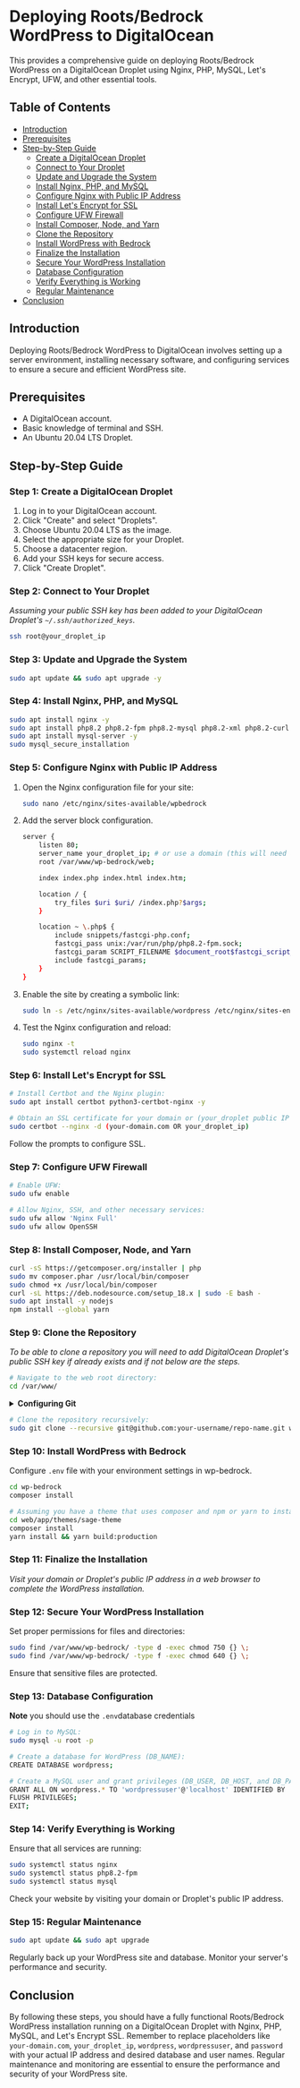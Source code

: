 # Deploying Roots/Bedrock WordPress to DigitalOcean

This provides a comprehensive guide on deploying Roots/Bedrock WordPress on a DigitalOcean Droplet using Nginx, PHP, MySQL, Let's Encrypt, UFW, and other essential tools.

## Table of Contents

- [Introduction](#introduction)
- [Prerequisites](#prerequisites)
- [Step-by-Step Guide](#step-by-step-guide)
  - [Create a DigitalOcean Droplet](#step-1-create-a-digitalocean-droplet)
  - [Connect to Your Droplet](#step-2-connect-to-your-droplet)
  - [Update and Upgrade the System](#step-3-update-and-upgrade-the-system)
  - [Install Nginx, PHP, and MySQL](#step-4-install-nginx-php-and-mysql)
  - [Configure Nginx with Public IP Address](#step-5-configure-nginx-with-public-ip-address)
  - [Install Let's Encrypt for SSL](#step-6-install-lets-encrypt-for-ssl)
  - [Configure UFW Firewall](#step-7-configure-ufw-firewall)
  - [Install Composer, Node, and Yarn](#step-8-install-composer-node-and-yarn)
  - [Clone the Repository](#step-9-clone-the-repository)
  - [Install WordPress with Bedrock](#step-10-install-wordpress-with-bedrock)
  - [Finalize the Installation](#step-11-finalize-the-installation)
  - [Secure Your WordPress Installation](#step-12-secure-your-wordpress-installation)
  - [Database Configuration](#step-13-database-configuration)
  - [Verify Everything is Working](#step-14-verify-everything-is-working)
  - [Regular Maintenance](#step-15-regular-maintenance)
- [Conclusion](#conclusion)

## Introduction

Deploying Roots/Bedrock WordPress to DigitalOcean involves setting up a server environment, installing necessary software, and configuring services to ensure a secure and efficient WordPress site.

## Prerequisites

- A DigitalOcean account.
- Basic knowledge of terminal and SSH.
- An Ubuntu 20.04 LTS Droplet.

## Step-by-Step Guide

### Step 1: Create a DigitalOcean Droplet

1. Log in to your DigitalOcean account.
2. Click "Create" and select "Droplets".
3. Choose Ubuntu 20.04 LTS as the image.
4. Select the appropriate size for your Droplet.
5. Choose a datacenter region.
6. Add your SSH keys for secure access.
7. Click "Create Droplet".

### Step 2: Connect to Your Droplet

_Assuming your public SSH key has been added to your DigitalOcean Droplet's `~/.ssh/authorized_keys`._

```bash
ssh root@your_droplet_ip
```

### Step 3: Update and Upgrade the System

```bash
sudo apt update && sudo apt upgrade -y
```

### Step 4: Install Nginx, PHP, and MySQL

```bash
sudo apt install nginx -y
sudo apt install php8.2 php8.2-fpm php8.2-mysql php8.2-xml php8.2-curl php8.2-mbstring php8.2-zip php8.2-gd -y
sudo apt install mysql-server -y
sudo mysql_secure_installation
```

### Step 5: Configure Nginx with Public IP Address

1. Open the Nginx configuration file for your site:

    ```bash
    sudo nano /etc/nginx/sites-available/wpbedrock
    ```

2. Add the server block configuration.

    ```bash
    server {
        listen 80;
        server_name your_droplet_ip; # or use a domain (this will need additional DNS records configuration)
        root /var/www/wp-bedrock/web;
    
        index index.php index.html index.htm;
    
        location / {
            try_files $uri $uri/ /index.php?$args;
        }
    
        location ~ \.php$ {
            include snippets/fastcgi-php.conf;
            fastcgi_pass unix:/var/run/php/php8.2-fpm.sock;
            fastcgi_param SCRIPT_FILENAME $document_root$fastcgi_script_name;
            include fastcgi_params;
        }
    }
    ```

3. Enable the site by creating a symbolic link:

   ```bash
   sudo ln -s /etc/nginx/sites-available/wordpress /etc/nginx/sites-enabled/
   ```

5. Test the Nginx configuration and reload:

   ```bash
   sudo nginx -t
   sudo systemctl reload nginx
   ```

### Step 6: Install Let's Encrypt for SSL

```bash
# Install Certbot and the Nginx plugin:
sudo apt install certbot python3-certbot-nginx -y

# Obtain an SSL certificate for your domain or (your_droplet public IP address):
sudo certbot --nginx -d (your-domain.com OR your_droplet_ip)
```

Follow the prompts to configure SSL.

### Step 7: Configure UFW Firewall

```bash
# Enable UFW:
sudo ufw enable

# Allow Nginx, SSH, and other necessary services:
sudo ufw allow 'Nginx Full'
sudo ufw allow OpenSSH
```

### Step 8: Install Composer, Node, and Yarn

```bash
curl -sS https://getcomposer.org/installer | php
sudo mv composer.phar /usr/local/bin/composer
sudo chmod +x /usr/local/bin/composer
curl -sL https://deb.nodesource.com/setup_18.x | sudo -E bash -
sudo apt install -y nodejs
npm install --global yarn
```

### Step 9: Clone the Repository

_To be able to clone a repository you will need to add DigitalOcean Droplet's public SSH key if already exists and if not below are the steps._

```bash
# Navigate to the web root directory:
cd /var/www/
```

<details>
<summary><strong>Configuring Git</strong></summary>

```bash
# Replace username and email address in the following steps with the ones you use with your GitHub account.
git config --global user.name "USERNAME"
git config --global user.email "YOUR@EMAIL.com"
ssh-keygen -t ed25519 -C "YOUR@EMAIL.com"

# Next take the newly generated SSH key and add it to your GitHub account.
cat ~/.ssh/id_ed25519.pub

# Check and see if it worked:
ssh -T git@github.com

# You should get a message like this:
Hi USERNAME! You've successfully authenticated, but GitHub does not provide shell access.
```

</details>

```bash
# Clone the repository recursively:
sudo git clone --recursive git@github.com:your-username/repo-name.git wp-bedrock
```

### Step 10: Install WordPress with Bedrock

Configure `.env` file with your environment settings in wp-bedrock.

```bash
cd wp-bedrock
composer install

# Assuming you have a theme that uses composer and npm or yarn to install dependencies
cd web/app/themes/sage-theme
composer install
yarn install && yarn build:production
```

### Step 11: Finalize the Installation

_Visit your domain or Droplet's public IP address in a web browser to complete the WordPress installation._

### Step 12: Secure Your WordPress Installation

Set proper permissions for files and directories:

```bash
sudo find /var/www/wp-bedrock/ -type d -exec chmod 750 {} \;
sudo find /var/www/wp-bedrock/ -type f -exec chmod 640 {} \;
```

Ensure that sensitive files are protected.

### Step 13: Database Configuration

**Note** you should use the `.env`database credentials

```bash
# Log in to MySQL:
sudo mysql -u root -p

# Create a database for WordPress (DB_NAME):
CREATE DATABASE wordpress;

# Create a MySQL user and grant privileges (DB_USER, DB_HOST, and DB_PASSWORD):
GRANT ALL ON wordpress.* TO 'wordpressuser'@'localhost' IDENTIFIED BY 'password';
FLUSH PRIVILEGES;
EXIT;
```

### Step 14: Verify Everything is Working

Ensure that all services are running:

```bash
sudo systemctl status nginx
sudo systemctl status php8.2-fpm
sudo systemctl status mysql
```

Check your website by visiting your domain or Droplet's public IP address.

### Step 15: Regular Maintenance

```bash
sudo apt update && sudo apt upgrade
```

Regularly back up your WordPress site and database.
Monitor your server's performance and security.

## Conclusion

By following these steps, you should have a fully functional Roots/Bedrock WordPress installation running on a DigitalOcean Droplet with Nginx, PHP, MySQL, and Let's Encrypt SSL. Remember to replace placeholders like `your-domain.com`, `your_droplet_ip`, `wordpress`, `wordpressuser`, and `password` with your actual IP address and desired database and user names. Regular maintenance and monitoring are essential to ensure the performance and security of your WordPress site.
